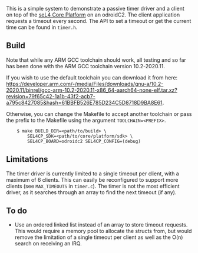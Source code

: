 <!--
   Copyright 2023, UNSW
   SPDX-License-Identifier: CC-BY-SA-4.0
-->

This is a simple system to demonstrate a passive timer driver and a client on top of the [seL4 Core
Platform](https://github.com/BreakawayConsulting/sel4cp) on an odroidC2. The client application
requests a timeout every second. The API to set a timeout or get the current time can be found
in `timer.h`.

## Build

Note that while any ARM GCC toolchain should work, all testing and
so far has been done with the ARM GCC toolchain version 10.2-2020.11.

If you wish to use the default toolchain you can download it from here:
https://developer.arm.com/-/media/Files/downloads/gnu-a/10.2-2020.11/binrel/gcc-arm-10.2-2020.11-x86_64-aarch64-none-elf.tar.xz?revision=79f65c42-1a1b-43f2-acb7-a795c8427085&hash=61BBFB526E785D234C5D8718D9BA8E61.

Otherwise, you can change the Makefile to accept another toolchain or pass the prefix
to the Makefile using the argument `TOOLCHAIN=<PREFIX>`.

```
    $ make BUILD_DIR=<path/to/build> \
        SEL4CP_SDK=<path/to/core/platform/sdk> \
        SEL4CP_BOARD=odroidc2 SEL4CP_CONFIG=(debug)
```

## Limitations

The timer driver is currently limited to a single timeout per client, with a maximum of 6 clients. 
This can easily be reconfigured to support more clients (see `MAX_TIMEOUTS` in `timer.c`).
The timer is not the most efficient driver, as it searches through an array to find the next timeout (if any). 

## To do
- Use an ordered linked list instead of an array to store timeout requests. This would require a memory pool to
allocate the structs from, but would remove the limitation of a single timeout per client as well as the O(n)
search on receiving an IRQ. 
